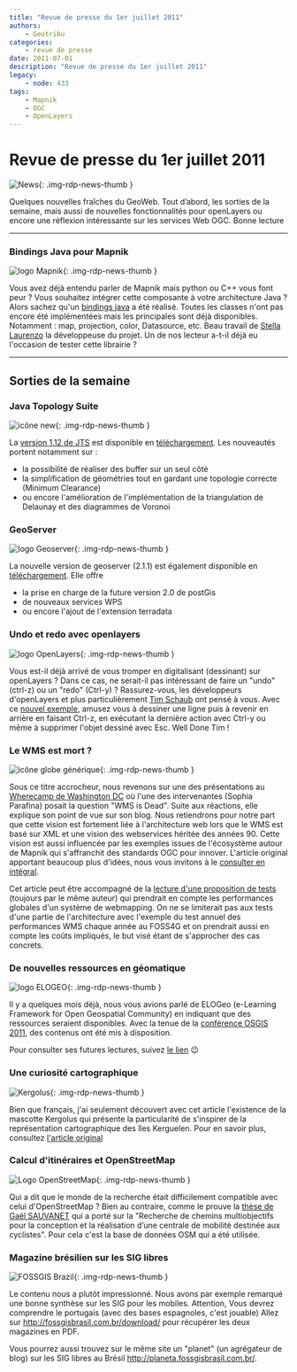 ```yaml
---
title: "Revue de presse du 1er juillet 2011"
authors:
    - Geotribu
categories:
    - revue de presse
date: 2011-07-01
description: "Revue de presse du 1er juillet 2011"
legacy:
    - node: 433
tags:
    - Mapnik
    - OGC
    - OpenLayers
---
```


# Revue de presse du 1er juillet 2011

![News](https://cdn.geotribu.fr/img/internal/icons-rdp-news/news.png "Icône news générique"){: .img-rdp-news-thumb }

Quelques nouvelles fraîches du GeoWeb. Tout d’abord, les sorties de la semaine, mais aussi de nouvelles fonctionnalités pour openLayers ou encore une réflexion intéressante sur les services Web OGC. Bonne lecture

----

### Bindings Java pour Mapnik

![logo Mapnik](https://cdn.geotribu.fr/img/logos-icones/logiciels_librairies/mapnik.png "logo Mapnik"){: .img-rdp-news-thumb }

Vous avez déjà entendu parler de Mapnik mais python ou C++ vous font peur ? Vous souhaitez intégrer cette composante à votre architecture Java ? Alors sachez qu'un [bindings java](https://github.com/stellaeof/mapnik-jni) a été réalisé. Toutes les classes n'ont pas encore été implémentées mais les principales sont déjà disponibles. Notamment : map, projection, color, Datasource, etc. Beau travail de [Stella Laurenzo](https://github.com/stellaeof) la développeuse du projet. Un de nos lecteur a-t-il déjà eu l'occasion de tester cette librairie ?

----

## Sorties de la semaine

### Java Topology Suite

![icône new](https://cdn.geotribu.fr/img/logos-icones/divers/new_red.png "icône new"){: .img-rdp-news-thumb }

La [version 1.12 de JTS](http://t.co/PbQmNAv) est disponible en [téléchargement](http://sourceforge.net/projects/jts-topo-suite/files/jts/1.12/jts-1.12.zip/download). Les nouveautés portent notamment sur :  

- la possibilité de réaliser des buffer sur un seul côté
- la simplification de géométries tout en gardant une topologie correcte (Minimum Clearance)
- ou encore l'amélioration de l'implémentation de la triangulation de Delaunay et des diagrammes de Voronoi

### GeoServer

![logo Geoserver](https://cdn.geotribu.fr/img/logos-icones/logiciels_librairies/geoserver.png "logo geoserver"){: .img-rdp-news-thumb }

La nouvelle version de geoserver (2.1.1) est également disponible en [téléchargement](http://geoserver.org/display/GEOS/GeoServer+2.1.1). Elle offre

- la prise en charge de la future version 2.0 de postGis
- de nouveaux services WPS
- ou encore l'ajout de l'extension terradata

### Undo et redo avec openlayers

![logo OpenLayers](https://cdn.geotribu.fr/img/logos-icones/logiciels_librairies/openlayers.png "logo OpenLayers"){: .img-rdp-news-thumb }

Vous est-il déjà arrivé de vous tromper en digitalisant (dessinant) sur openLayers ? Dans ce cas, ne serait-il pas intéressant de faire un "undo" (ctrl-z) ou un "redo" (Ctrl-y) ? Rassurez-vous, les développeurs d'openLayers et plus particulièrement [Tim Schaub](http://tschaub.net/) ont pensé à vous. Avec ce [nouvel exemple](https://openlayers.org/dev/examples/draw-undo-redo.html), amusez vous à dessiner une ligne puis à revenir en arrière en faisant Ctrl-z, en exécutant la dernière action avec Ctrl-y ou même à supprimer l'objet dessiné avec Esc. Well Done Tim !

### Le WMS est mort ?

![icône globe générique](https://cdn.geotribu.fr/img/internal/icons-rdp-news/world.png "icône globe générique"){: .img-rdp-news-thumb }

Sous ce titre accrocheur, nous revenons sur une des présentations au [Wherecamp de Washington DC](http://www.wherecampdc.org/) où l'une des intervenantes (Sophia Parafina) posait la question "WMS is Dead". Suite aux réactions, elle explique son point de vue sur son blog. Nous retiendrons pour notre part que cette vision est fortement liée à l'architecture web lors que le WMS est basé sur XML et une vision des webservices héritée des années 90. Cette vision est aussi influencée par les exemples issues de l'écosystème autour de Mapnik qui s'affranchit des standards OGC pour innover. L'article original apportant beaucoup plus d'idées, nous vous invitons à le [consulter en intégral](http://sproke.blogspot.com/2011/06/summarizing-why-wms-is-dead.html).

Cet article peut être accompagné de la [lecture d'une proposition de tests](http://sproke.blogspot.com/2011/06/give-us-thunderdome.html) (toujours par le même auteur) qui prendrait en compte les performances globales d'un système de webmapping. On ne se limiterait pas aux tests d'une partie de l'architecture avec l'exemple du test annuel des performances WMS chaque année au FOSS4G et on prendrait aussi en compte les coûts impliqués, le but visé étant de s'approcher des cas concrets.

### De nouvelles ressources en géomatique

![logo ELOGEO](https://cdn.geotribu.fr/img/logos-icones/entreprises_association/elogeo.jpg "logo ELOGEO"){: .img-rdp-news-thumb }

Il y a quelques mois déjà, nous vous avions parlé de ELOGeo (e-Learning Framework for Open Geospatial Community) en indiquant que des ressources seraient disponibles. Avec la tenue de la [conférence OSGIS 2011](http://cgs.nottingham.ac.uk/~osgis11/os_home.html), des contenus ont été mis à disposition.

Pour consulter ses futures lectures, suivez [le lien](http://elogeo.nottingham.ac.uk/xmlui/handle/123456789/1) :wink:

### Une curiosité cartographique

![Kergolus](https://cdn.geotribu.fr/img/logos-icones/divers/kergolus.webp "Kergolus"){: .img-rdp-news-thumb }

Bien que français, j'ai seulement découvert avec cet article l'existence de la mascotte Kergolus qui présente la particularité de s'inspirer de la représentation cartographique des îles Kerguelen. Pour en savoir plus, consultez [l'article original](https://bigthink.com/strange-maps/519-kergolus-the-worlds-loneliest-geo-mascot)

### Calcul d'itinéraires et OpenStreetMap

![Logo OpenStreetMap](https://cdn.geotribu.fr/img/logos-icones/OpenStreetMap/Openstreetmap.png "logo OpenStreetMap"){: .img-rdp-news-thumb }

Qui a dit que le monde de la recherche était difficilement compatible avec celui d'OpenStreetMap ? Bien au contraire, comme le prouve la [thèse de Gaël SAUVANET](http://tel.archives-ouvertes.fr/tel-00603891/fr/) qui a porté sur la "Recherche de chemins multiobjectifs pour la conception et la réalisation d’une centrale de mobilité destinée aux cyclistes". Pour cela c'est la base de données OSM qui a été utilisée.

### Magazine brésilien sur les SIG libres

![FOSSGIS Brazil](https://cdn.geotribu.fr/img/logos-icones/entreprises_association/fossgis.png "FOSSGIS Brazil"){: .img-rdp-news-thumb }

Le contenu nous a plutôt impressionné. Nous avons par exemple remarqué une bonne synthèse sur les SIG pour les mobiles. Attention, Vous devrez comprendre le portugais (avec des bases espagnoles, c'est jouable) Allez sur <http://fossgisbrasil.com.br/download/> pour récupérer les deux magazines en PDF.  

Vous pourrez aussi trouvez sur le même site un "planet" (un agrégateur de blog) sur les SIG libres au Brésil <http://planeta.fossgisbrasil.com.br/>.
